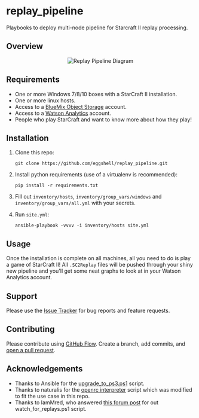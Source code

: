 # replay_pipeline

Playbooks to deploy multi-node pipeline for Starcraft II replay processing.

## Overview

<p align="center">
  <img src="https://github.com/eggshell/replay_pipeline/blob/master/replay_pipeline.png?raw=true" alt="Replay Pipeline Diagram"/>
</p>

## Requirements

* One or more Windows 7/8/10 boxes with a StarCraft II installation.
* One or more linux hosts.
* Access to a [BlueMix Object Storage](https://console.ng.bluemix.net/catalog/object-storage/) account.
* Access to a [Watson Analytics](https://www.ibm.com/analytics/watson-analytics/us-en/) account.
* People who play StarCraft and want to know more about how they play!

## Installation

1. Clone this repo:

   ```shell
   git clone https://github.com/eggshell/replay_pipeline.git
   ```

1. Install python requirements (use of a virtualenv is recommended):

   ```shell
   pip install -r requirements.txt
   ```

1. Fill out `inventory/hosts`, `inventory/group_vars/windows` and `inventory/group_vars/all.yml` with your secrets.

1. Run `site.yml`:

   ```
   ansible-playbook -vvvv -i inventory/hosts site.yml
   ```

## Usage

Once the installation is complete on all machines, all you need to do is play a game of StarCraft II! All `.SC2Replay` files will be pushed through your shiny new pipeline and you'll get some neat graphs to look at in your Watson Analytics account.

## Support

Please use the [Issue Tracker](https://github.com/eggshell/replay_pipeline/issues)
for bug reports and feature requests.

## Contributing

Please contribute using [GitHub Flow](https://guides.github.com/introduction/flow/).
Create a branch, add commits,
and [open a pull request](https://github.com/eggshell/replay_pipeline/compare/).

## Acknowledgements

* Thanks to Ansible for the [upgrade_to_ps3.ps1](https://github.com/cchurch/ansible/blob/devel/examples/scripts/upgrade_to_ps3.ps1) script.
* Thanks to naturalis for the [openrc interpreter](https://github.com/naturalis/powershell/blob/master/Source-OpenRC.ps1) script which was modified to fit the use case in this repo.
* Thanks to IamMred, who answered [this forum post](https://social.technet.microsoft.com/Forums/scriptcenter/en-US/c75c7bbd-4e32-428a-b3dc-815d5c42fd36/powershell-check-folder-for-new-files?forum=ITCG) for out watch_for_replays.ps1 script.
